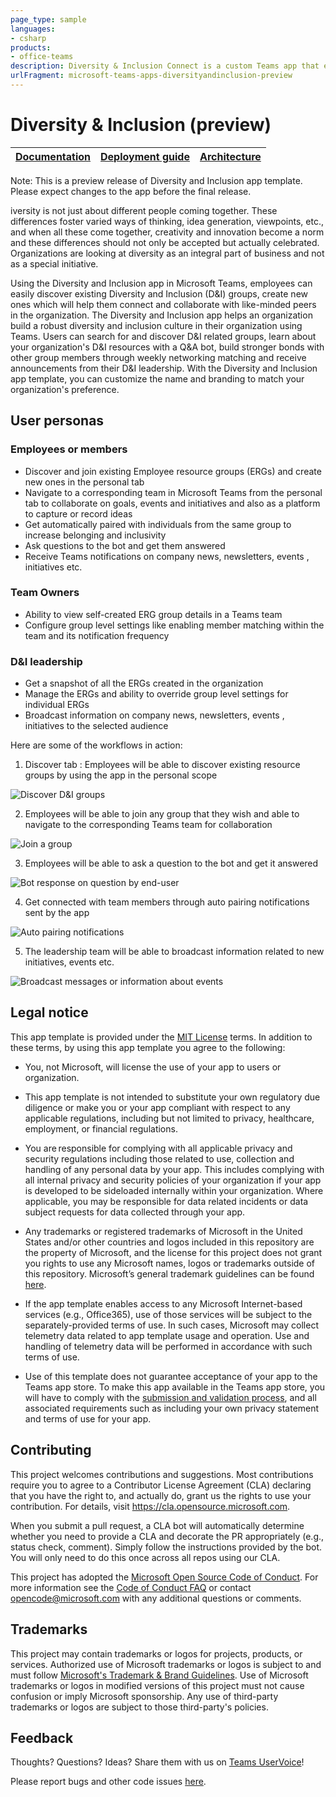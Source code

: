 ```yaml
---
page_type: sample
languages:
- csharp
products:
- office-teams
description: Diversity & Inclusion Connect is a custom Teams app that enables corporate teams to create and send messages intended for multiple teams or large number of employees over chat allowing organization to reach employees.
urlFragment: microsoft-teams-apps-diversityandinclusion-preview
---
```


# Diversity & Inclusion (preview)

| [Documentation](https://github.com/OfficeDev/microsoft-teams-apps-diversityandinclusion-preview-/wiki) | [Deployment guide](https://github.com/OfficeDev/microsoft-teams-apps-diversityandinclusion-preview-/wiki/Deployment-guide) | [Architecture](https://github.com/OfficeDev/microsoft-teams-apps-diversityandinclusion-preview-/wiki/Solution-overview) |
| ---- | ---- | ---- |

Note: This is a preview release of Diversity and Inclusion app template. Please expect changes to the app before the final release.

iversity is not just about different people coming together. These differences foster varied ways of thinking, idea generation, viewpoints, etc., and when all these come together, creativity and innovation become a norm and these differences should not only be accepted but actually celebrated. Organizations are looking at diversity as an integral part of business and not as a special initiative.

Using the Diversity and Inclusion app in Microsoft Teams, employees can easily discover existing Diversity and Inclusion (D&I) groups, create new ones which will help them connect and collaborate with like-minded peers in the organization.
The Diversity and Inclusion app helps an organization build a robust diversity and inclusion culture in their organization using Teams. Users can search for and discover D&I related groups, learn about your organization's D&I resources with a Q&A bot, build stronger bonds with other group members through weekly networking matching and receive announcements from their D&I leadership. With the Diversity and Inclusion app template, you can customize the name and branding to match your organization's preference.

## User personas

### Employees or members
 -  Discover and join existing Employee resource groups (ERGs) and create new ones in the personal tab
 -  Navigate to a corresponding team in Microsoft Teams from the personal tab to collaborate on goals, events and initiatives  and also as a platform to capture or record ideas
 -  Get automatically paired with individuals from the same group  to increase belonging and inclusivity
 -  Ask questions to the bot and get them answered
 -  Receive Teams notifications on company news, newsletters, events , initiatives etc.

### Team Owners
 -  Ability to view self-created ERG group details in a Teams team
 -  Configure group level settings  like enabling member matching within the team and its notification frequency

### D&I leadership
 - Get a snapshot of all the ERGs created in the organization
 - Manage the ERGs and ability to override group level settings for individual ERGs
 - Broadcast information on company news, newsletters, events , initiatives to the selected audience


Here are some of the workflows in action:

1. Discover tab : Employees will be able to discover existing resource groups by using the app in the personal scope

![Discover D&I groups](https://github.com/OfficeDev/microsoft-teams-apps-diversityandinclusion-preview-/wiki/Images/DiscoverGroups.png)

2. Employees will be able to join any group that they wish and able to navigate to the corresponding Teams team for collaboration

![Join a group](https://github.com/OfficeDev/microsoft-teams-apps-diversityandinclusion-preview-/wiki/Images/JoinGroup.png)

3. Employees will be able to ask a question to the bot and get it answered

![Bot response on question by end-user](https://github.com/OfficeDev/microsoft-teams-apps-diversityandinclusion-preview-/wiki/Images/FAQ.png)

4. Get connected with team members through auto pairing notifications sent by the app

![Auto pairing notifications](https://github.com/OfficeDev/microsoft-teams-apps-diversityandinclusion-preview-/wiki/Images/Icebreaker.png)

5. The leadership team will be able to broadcast information related to new initiatives, events etc. 

![Broadcast messages or information about events](https://github.com/OfficeDev/microsoft-teams-apps-diversityandinclusion-preview-/wiki/Images/BroadcastMessage.png)


## Legal notice

This app template is provided under the [MIT License](https://github.com/OfficeDev/microsoft-teams-apps-diversityandinclusion-preview-/blob/master/LICENSE) terms.  In addition to these terms, by using this app template you agree to the following:

- You, not Microsoft, will license the use of your app to users or organization. 

- This app template is not intended to substitute your own regulatory due diligence or make you or your app compliant with respect to any applicable regulations, including but not limited to privacy, healthcare, employment, or financial regulations.

- You are responsible for complying with all applicable privacy and security regulations including those related to use, collection and handling of any personal data by your app. This includes complying with all internal privacy and security policies of your organization if your app is developed to be sideloaded internally within your organization. Where applicable, you may be responsible for data related incidents or data subject requests for data collected through your app.

- Any trademarks or registered trademarks of Microsoft in the United States and/or other countries and logos included in this repository are the property of Microsoft, and the license for this project does not grant you rights to use any Microsoft names, logos or trademarks outside of this repository. Microsoft’s general trademark guidelines can be found [here](https://www.microsoft.com/en-us/legal/intellectualproperty/trademarks/usage/general.aspx).

- If the app template enables access to any Microsoft Internet-based services (e.g., Office365), use of those services will be subject to the separately-provided terms of use. In such cases, Microsoft may collect telemetry data related to app template usage and operation. Use and handling of telemetry data will be performed in accordance with such terms of use.

- Use of this template does not guarantee acceptance of your app to the Teams app store. To make this app available in the Teams app store, you will have to comply with the [submission and validation process](https://docs.microsoft.com/en-us/microsoftteams/platform/concepts/deploy-and-publish/appsource/publish), and all associated requirements such as including your own privacy statement and terms of use for your app.

## Contributing

This project welcomes contributions and suggestions.  Most contributions require you to agree to a
Contributor License Agreement (CLA) declaring that you have the right to, and actually do, grant us
the rights to use your contribution. For details, visit https://cla.opensource.microsoft.com.

When you submit a pull request, a CLA bot will automatically determine whether you need to provide
a CLA and decorate the PR appropriately (e.g., status check, comment). Simply follow the instructions
provided by the bot. You will only need to do this once across all repos using our CLA.

This project has adopted the [Microsoft Open Source Code of Conduct](https://opensource.microsoft.com/codeofconduct/).
For more information see the [Code of Conduct FAQ](https://opensource.microsoft.com/codeofconduct/faq/) or
contact [opencode@microsoft.com](mailto:opencode@microsoft.com) with any additional questions or comments.

## Trademarks

This project may contain trademarks or logos for projects, products, or services. Authorized use of Microsoft 
trademarks or logos is subject to and must follow 
[Microsoft's Trademark & Brand Guidelines](https://www.microsoft.com/en-us/legal/intellectualproperty/trademarks/usage/general).
Use of Microsoft trademarks or logos in modified versions of this project must not cause confusion or imply Microsoft sponsorship.
Any use of third-party trademarks or logos are subject to those third-party's policies.

## Feedback

Thoughts? Questions? Ideas? Share them with us on [Teams UserVoice](https://microsoftteams.uservoice.com/forums/555103-public)!

Please report bugs and other code issues [here](https://github.com/OfficeDev/microsoft-teams-apps-diversityandinclusion-preview-/issues/new).
